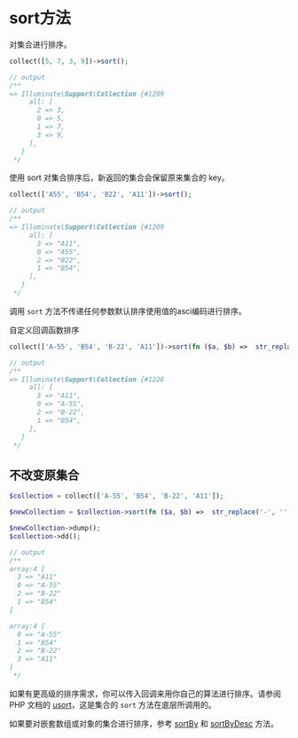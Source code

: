 # sort方法

对集合进行排序。

```php
collect([5, 7, 3, 9])->sort();

// output
/**
=> Illuminate\Support\Collection {#1209
     all: [
       2 => 3,
       0 => 5,
       1 => 7,
       3 => 9,
     ],
   }
 */
```

使用 sort 对集合排序后，新返回的集合会保留原来集合的 key。

```php
collect(['A55', 'B54', 'B22', 'A11'])->sort();

// output
/**
=> Illuminate\Support\Collection {#1209
     all: [
       3 => "A11",
       0 => "A55",
       2 => "B22",
       1 => "B54",
     ],
   }
 */
```

调用 `sort` 方法不传递任何参数默认排序使用值的asci编码进行排序。

自定义回调函数排序

```php
collect(['A-55', 'B54', 'B-22', 'A11'])->sort(fn ($a, $b) =>  str_replace('-', '', $a) < $b ? -1 : 1);

// output
/**
=> Illuminate\Support\Collection {#1228
     all: [
       3 => "A11",
       0 => "A-55",
       2 => "B-22",
       1 => "B54",
     ],
   }
 */
```

## 不改变原集合

```php
$collection = collect(['A-55', 'B54', 'B-22', 'A11']);

$newCollection = $collection->sort(fn ($a, $b) =>  str_replace('-', '', $a) < $b ? -1 : 1);

$newCollection->dump();
$collection->dd();

// output
/**
array:4 [
  3 => "A11"
  0 => "A-55"
  2 => "B-22"
  1 => "B54"
]

array:4 [
  0 => "A-55"
  1 => "B54"
  2 => "B-22"
  3 => "A11"
] 
 */
```


如果有更高级的排序需求，你可以传入回调来用你自己的算法进行排序。请参阅 PHP 文档的 [usort](http://php.net/manual/en/function.usort.php#refsect1-function.usort-parameters)，这是集合的 `sort` 方法在底层所调用的。

如果要对嵌套数组或对象的集合进行排序，参考 [sortBy](/collections/sortBy.md) 和 [sortByDesc](/collections/sortByDesc.md) 方法。
